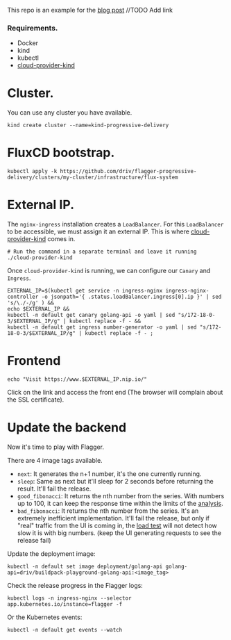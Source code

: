 This repo is an example for the [blog post]() //TODO Add link

### Requirements.
- Docker
- kind
- kubectl
- [cloud-provider-kind](https://github.com/kubernetes-sigs/cloud-provider-kind?tab=readme-ov-file#install)

# Cluster.
You can use any cluster you have available.
```
kind create cluster --name=kind-progressive-delivery
```

# FluxCD bootstrap.
```
kubectl apply -k https://github.com/driv/flagger-progressive-delivery/clusters/my-cluster/infrastructure/flux-system
```

# External IP.

The `nginx-ingress` installation creates a `LoadBalancer`. For this `LoadBalancer` to be accessible, we must assign it an external IP. This is where [cloud-provider-kind](https://github.com/kubernetes-sigs/cloud-provider-kind?tab=readme-ov-file#install) comes in.
```
# Run the command in a separate terminal and leave it running
./cloud-provider-kind
```

Once `cloud-provider-kind` is running, we can configure our `Canary` and `Ingress`.

```
EXTERNAL_IP=$(kubectl get service -n ingress-nginx ingress-nginx-controller -o jsonpath='{ .status.loadBalancer.ingress[0].ip }' | sed 's/\./-/g' ) &&
echo $EXTERNAL_IP &&
kubectl -n default get canary golang-api -o yaml | sed "s/172-18-0-3/$EXTERNAL_IP/g" | kubectl replace -f - &&
kubectl -n default get ingress number-generator -o yaml | sed "s/172-18-0-3/$EXTERNAL_IP/g" | kubectl replace -f - ;
```
# Frontend
```
echo "Visit https://www.$EXTERNAL_IP.nip.io/"
```
Click on the link and access the front end (The browser will complain about the SSL certificate).

# Update the backend

Now it's time to play with Flagger.

There are 4 image tags available.

- `next`: It generates the n+1 number, it's the one currently running.
- `sleep`: Same as next but it'll sleep for 2 seconds before returning the result. It'll fail the release.
- `good_fibonacci`: It returns the nth number from the series. With numbers up to 100, it can keep the response time within the limits of the [analysis](https://github.com/driv/flagger-progressive-delivery/blob/main/clusters/my-cluster/apps/golang-api/canary.yaml#L33).
- `bad_fibonacci`: It returns the nth number from the series. It's an extremely inefficient implementation. It'll fail the release, but only if "real" traffic from the UI is coming in, the [load test](https://github.com/driv/flagger-progressive-delivery/blob/main/clusters/my-cluster/apps/golang-api/canary.yaml#L55) will not detect how slow it is with big numbers. (keep the UI generating requests to see the release fail)

Update the deployment image:
```
kubectl -n default set image deployment/golang-api golang-api=driv/buildpack-playground-golang-api:<image_tag>
```

Check the release progress in the Flagger logs:
```
kubectl logs -n ingress-nginx --selector app.kubernetes.io/instance=flagger -f
```
Or the Kubernetes events:
```
kubectl -n default get events --watch
```
